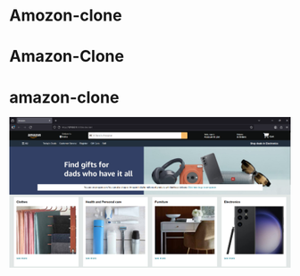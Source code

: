 ﻿# Amozon-clone
# Amazon-Clone
# amazon-clone

![Amazon.jpg](https://github.com/aaksh33/amazon-clone/blob/main/Amazone%20Clone.png)
